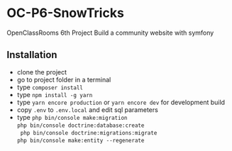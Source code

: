 # OC-P6-SnowTricks
OpenClassRooms 6th Project
Build a community website with symfony

## Installation
* clone the project
* go to project folder in a terminal
* type `composer install`
* type `npm install -g yarn`
* type `yarn encore production` or `yarn encore dev` for development build
* copy `.env` to `.env.local` and edit sql parameters
* type   `php bin/console make:migration`  
       `php bin/console doctrine:database:create`  
      ` php bin/console doctrine:migrations:migrate`  
       `php bin/console make:entity --regenerate`  
